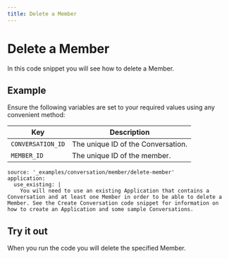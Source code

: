 ```yaml
---
title: Delete a Member
---
```


# Delete a Member

In this code snippet you will see how to delete a Member.

## Example

Ensure the following variables are set to your required values using any convenient method:

Key | Description
-- | --
`CONVERSATION_ID` | The unique ID of the Conversation.
`MEMBER_ID` | The unique ID of the member.

```code_snippets
source: '_examples/conversation/member/delete-member'
application:
  use_existing: |
    You will need to use an existing Application that contains a Conversation and at least one Member in order to be able to delete a Member. See the Create Conversation code snippet for information on how to create an Application and some sample Conversations.
```

## Try it out

When you run the code you will delete the specified Member.
